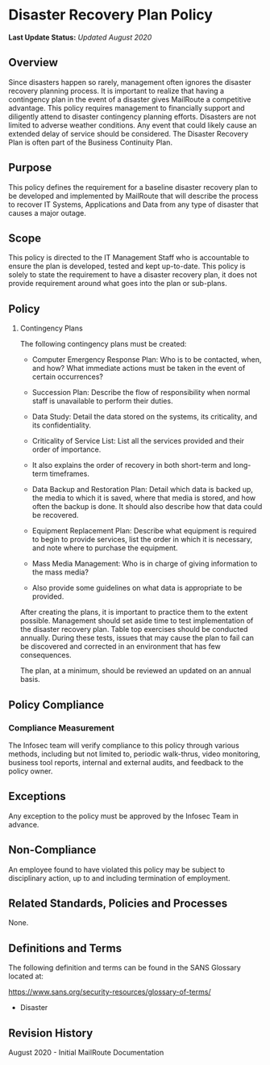# Disaster Recovery Plan Policy

**Last Update Status:** *Updated August 2020*

## Overview

Since disasters happen so rarely, management often ignores the disaster
recovery planning process. It is important to realize that having a
contingency plan in the event of a disaster gives MailRoute a
competitive advantage. This policy requires management to financially
support and diligently attend to disaster contingency planning efforts.
Disasters are not limited to adverse weather conditions. Any event that
could likely cause an extended delay of service should be considered.
The Disaster Recovery Plan is often part of the Business Continuity
Plan.

## Purpose

This policy defines the requirement for a baseline disaster recovery
plan to be developed and implemented by MailRoute that will describe the
process to recover IT Systems, Applications and Data from any type of
disaster that causes a major outage.

## Scope

This policy is directed to the IT Management Staff who is accountable to
ensure the plan is developed, tested and kept up-to-date. This policy is
solely to state the requirement to have a disaster recovery plan, it
does not provide requirement around what goes into the plan or
sub-plans.

## Policy

1. Contingency Plans

    The following contingency plans must be created:

    *   Computer Emergency Response Plan: Who is to be contacted, when, and
        how? What immediate actions must be taken in the event of certain
        occurrences?
    
    *   Succession Plan: Describe the flow of responsibility when normal
        staff is unavailable to perform their duties.
    
    *   Data Study: Detail the data stored on the systems, its criticality,
        and its confidentiality.
    
    *   Criticality of Service List: List all the services provided and
        their order of importance.
    
    *   It also explains the order of recovery in both short-term and
        long-term timeframes.
    
    *   Data Backup and Restoration Plan: Detail which data is backed up,
        the media to which it is saved, where that media is stored, and how
        often the backup is done. It should also describe how that data
        could be recovered.
    
    *   Equipment Replacement Plan: Describe what equipment is required to
        begin to provide services, list the order in which it is necessary,
        and note where to purchase the equipment.
    
    *   Mass Media Management: Who is in charge of giving information to the
        mass media?
    
    *   Also provide some guidelines on what data is appropriate to be
        provided.

    After creating the plans, it is important to practice them to the
extent possible. Management should set aside time to test
implementation of the disaster recovery plan. Table top exercises
should be conducted annually. During these tests, issues that may
cause the plan to fail can be discovered and corrected in an
environment that has few consequences.

    The plan, at a minimum, should be reviewed an updated on an annual
basis.

## Policy Compliance

### Compliance Measurement

The Infosec team will verify compliance to this policy through various
methods, including but not limited to, periodic walk-thrus, video
monitoring, business tool reports, internal and external audits, and
feedback to the policy owner.

## Exceptions

Any exception to the policy must be approved by the Infosec Team in
advance.

## Non-Compliance

An employee found to have violated this policy may be subject to
disciplinary action, up to and including termination of employment.

## Related Standards, Policies and Processes

None.

## Definitions and Terms

The following definition and terms can be found in the SANS Glossary
located at:

https://www.sans.org/security-resources/glossary-of-terms/

-   Disaster

## Revision History

August 2020 - Initial MailRoute Documentation
